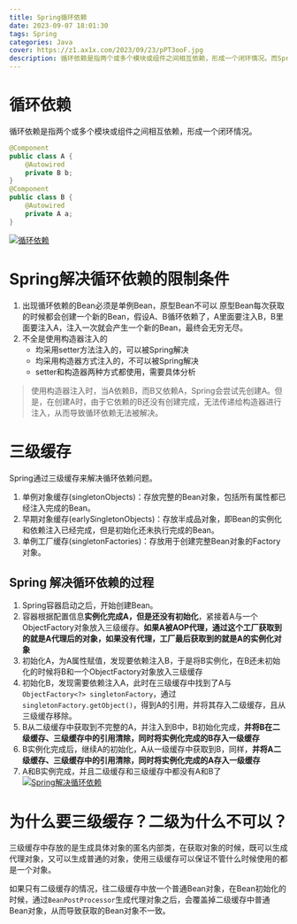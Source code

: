 ```yaml
---
title: Spring循环依赖
date: 2023-09-07 18:01:30
tags: Spring
categories: Java
cover: https://z1.ax1x.com/2023/09/23/pPT3ooF.jpg
description: 循环依赖是指两个或多个模块或组件之间相互依赖，形成一个闭环情况。而Spring通过三级缓存解决循环依赖。
---
```

# 循环依赖
循环依赖是指两个或多个模块或组件之间相互依赖，形成一个闭环情况。
```java
@Component
public class A { 
	@Autowired 
	private B b;
}
@Component
public class B { 
	@Autowired 
	private A a;
}
```
[![循环依赖](https://z1.ax1x.com/2023/09/16/pPfYDFs.png)](https://imgse.com/i/pPfYDFs)
# Spring解决循环依赖的限制条件
1. 出现循环依赖的Bean必须是单例Bean，原型Bean不可以
	原型Bean每次获取的时候都会创建一个新的Bean，假设A、B循环依赖了，A里面要注入B，B里面要注入A，注入一次就会产生一个新的Bean，最终会无穷无尽。
2. 不全是使用构造器注入的
	* 均采用setter方法注入的，可以被Spring解决
	* 均采用构造器方式注入的，不可以被Spring解决
	* setter和构造器两种方式都使用，需要具体分析
	
>使用构造器注入时，当A依赖B，而B又依赖A，Spring会尝试先创建A。但是，在创建A时，由于它依赖的B还没有创建完成，无法传递给构造器进行注入，从而导致循环依赖无法被解决。
# 三级缓存
Spring通过三级缓存来解决循环依赖问题。
1. 单例对象缓存(singletonObjects)：存放完整的Bean对象，包括所有属性都已经注入完成的Bean。
2. 早期对象缓存(earlySingletonObjects)：存放半成品对象，即Bean的实例化和依赖注入已经完成，但是初始化还未执行完成的Bean。
3. 单例工厂缓存(singletonFactories)：存放用于创建完整Bean对象的Factory对象。
## Spring 解决循环依赖的过程
1. Spring容器启动之后，开始创建Bean。
2. 容器根据配置信息**实例化完成A，但是还没有初始化**，紧接着A与一个ObjectFactory对象放入三级缓存。**如果A被AOP代理，通过这个工厂获取到的就是A代理后的对象，如果没有代理，工厂最后获取到的就是A的实例化对象**
3. 初始化A，为A属性赋值，发现要依赖注入B，于是将B实例化，在B还未初始化的时候将B和一个ObjectFactory对象放入三级缓存
4. 初始化B，发现需要依赖注入A，此时在三级缓存中找到了A与`ObjectFactory<?> singletonFactory`，通过`singletonFactory.getObject()`，得到A的引用，并将其存入二级缓存，且从三级缓存移除。
5. B从二级缓存中获取到不完整的A，并注入到B中，B初始化完成，**并将B在二级缓存、三级缓存中的引用清除，同时将实例化完成的B存入一级缓存**
6. B实例化完成后，继续A的初始化，A从一级缓存中获取到B，同样，**并将A二级缓存、三级缓存中的引用清除，同时将实例化完成的A存入一级缓存**
7. A和B实例完成，并且二级缓存和三级缓存中都没有A和B了
[![Spring解决循环依赖](https://z1.ax1x.com/2023/09/16/pPfYrYn.png)](https://imgse.com/i/pPfYrYn)
# 为什么要三级缓存？二级为什么不可以？
三级缓存中存放的是生成具体对象的匿名内部类，在获取对象的时候，既可以生成代理对象，又可以生成普通的对象，使用三级缓存可以保证不管什么时候使用的都是一个对象。

如果只有二级缓存的情况，往二级缓存中放一个普通Bean对象，在Bean初始化的时候，通过`BeanPostProcessor`生成代理对象之后，会覆盖掉二级缓存中普通Bean对象，从而导致获取的Bean对象不一致。